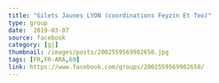 ```yaml
---
title: "Gilets Jaunes LYON (coordinations Feyzin Et Teo)"
type: group
date:  2019-03-07
source: facebook
category: [gj]
thumbnail: /images/posts/2002559569982658.jpg
tags: [FR,FR-ARA,69]
link: https://www.facebook.com/groups/2002559569982658/
---
```

